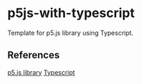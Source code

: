 # p5js-with-typescript

Template for p5.js library using Typescript.

## References

[p5.js library](https://p5js.org/)
[Typescript](https://www.typescriptlang.org/)
